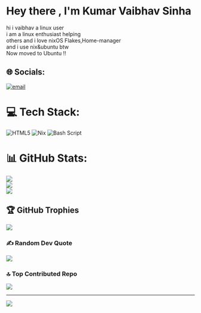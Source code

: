 # Hey there , I'm Kumar Vaibhav Sinha 
hi i vaibhav a linux user <br>i am a linux enthusiast helping <br>others and i love nixOS Flakes,Home-manager  <br> and i use nix&ubuntu btw<br>Now moved to Ubuntu !!<br>


## 🌐 Socials:
[![email](https://img.shields.io/badge/Email-D14836?logo=gmail&logoColor=white)](mailto:kv26102009@gmail.com) 

# 💻 Tech Stack:
![HTML5](https://img.shields.io/badge/html5-%23E34F26.svg?style=for-the-badge&logo=html5&logoColor=white) ![Nix](https://img.shields.io/badge/NIX-5277C3.svg?style=for-the-badge&logo=NixOS&logoColor=white) ![Bash Script](https://img.shields.io/badge/bash_script-%23121011.svg?style=for-the-badge&logo=gnu-bash&logoColor=white)
# 📊 GitHub Stats:
![](https://github-readme-stats.vercel.app/api?username=ijadux2&theme=radical&hide_border=false&include_all_commits=false&count_private=false)<br/>
![](https://nirzak-streak-stats.vercel.app/?user=ijadux2&theme=radical&hide_border=false)<br/>
![](https://github-readme-stats.vercel.app/api/top-langs/?username=ijadux2&theme=radical&hide_border=false&include_all_commits=false&count_private=false&layout=compact)

## 🏆 GitHub Trophies
![](https://github-profile-trophy.vercel.app/?username=ijadux2&theme=radical&no-frame=false&no-bg=true&margin-w=4)

### ✍️ Random Dev Quote
![](https://quotes-github-readme.vercel.app/api?type=horizontal&theme=radical)

### 🔝 Top Contributed Repo
![](https://github-contributor-stats.vercel.app/api?username=ijadux2&limit=5&theme=dark&combine_all_yearly_contributions=true)

---
[![](https://visitcount.itsvg.in/api?id=ijadux2&icon=0&color=0)](https://visitcount.itsvg.in)

<!-- Proudly created with GPRM ( https://gprm.itsvg.in ) -->
